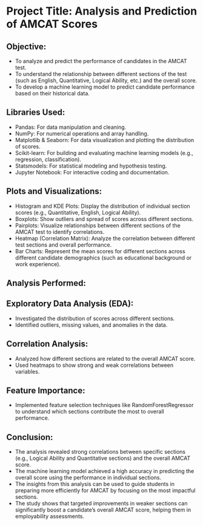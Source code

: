 # Project Title: Analysis and Prediction of AMCAT Scores

## Objective:
- To analyze and predict the performance of candidates in the AMCAT test.
- To understand the relationship between different sections of the test (such as English, Quantitative, Logical Ability, etc.) and the overall score.
- To develop a machine learning model to predict candidate performance based on their historical data.
  
## Libraries Used:
- Pandas: For data manipulation and cleaning.
- NumPy: For numerical operations and array handling.
- Matplotlib & Seaborn: For data visualization and plotting the distribution of scores.
- Scikit-learn: For building and evaluating machine learning models (e.g., regression, classification).
- Statsmodels: For statistical modeling and hypothesis testing.
- Jupyter Notebook: For interactive coding and documentation.

## Plots and Visualizations:
- Histogram and KDE Plots: Display the distribution of individual section scores (e.g., Quantitative, English, Logical Ability).
- Boxplots: Show outliers and spread of scores across different sections.
- Pairplots: Visualize relationships between different sections of the AMCAT test to identify correlations.
- Heatmap (Correlation Matrix): Analyze the correlation between different test sections and overall performance.
- Bar Charts: Represent the mean scores for different sections across different candidate demographics (such as educational background or work experience).

## Analysis Performed:
## Exploratory Data Analysis (EDA):
- Investigated the distribution of scores across different sections.
- Identified outliers, missing values, and anomalies in the data.

## Correlation Analysis:
- Analyzed how different sections are related to the overall AMCAT score.
- Used heatmaps to show strong and weak correlations between variables.

## Feature Importance:
- Implemented feature selection techniques like RandomForestRegressor to understand which sections contribute the most to overall performance.

## Conclusion:
- The analysis revealed strong correlations between specific sections (e.g., Logical Ability and Quantitative sections) and the overall AMCAT score.
- The machine learning model achieved a high accuracy in predicting the overall score using the performance in individual sections.
- The insights from this analysis can be used to guide students in preparing more efficiently for AMCAT by focusing on the most impactful sections.
- The study shows that targeted improvements in weaker sections can significantly boost a candidate’s overall AMCAT score, helping them in employability assessments.
